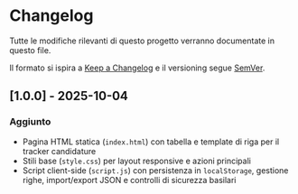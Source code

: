 # Changelog

Tutte le modifiche rilevanti di questo progetto verranno documentate in questo file.

Il formato si ispira a [Keep a Changelog](https://keepachangelog.com/it-IT/1.1.0/) e il versioning segue [SemVer](https://semver.org/lang/it/).

## [1.0.0] - 2025-10-04
### Aggiunto
- Pagina HTML statica (`index.html`) con tabella e template di riga per il tracker candidature
- Stili base (`style.css`) per layout responsive e azioni principali
- Script client-side (`script.js`) con persistenza in `localStorage`, gestione righe, import/export JSON e controlli di sicurezza basilari
